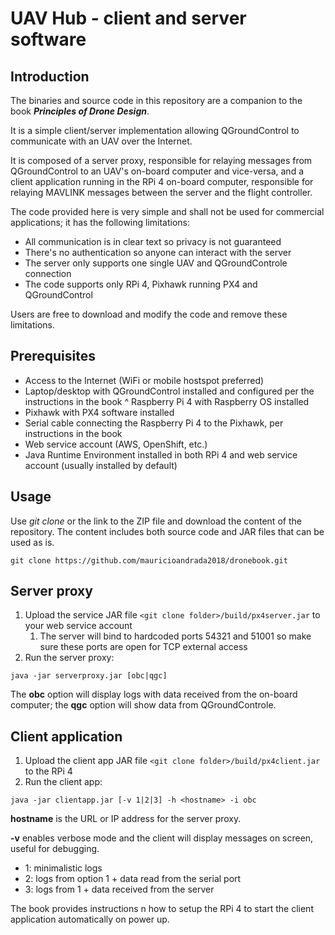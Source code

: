 # UAV Hub - client and server software

## Introduction

The binaries and source code in this repository are a companion to the book ***Principles of Drone Design***.

It is a simple client/server implementation allowing QGroundControl to communicate with an UAV over the Internet.

It is composed of a server proxy, responsible for relaying messages from QGroundControl to an UAV's on-board computer and vice-versa, and a client application running in the RPi 4 on-board computer, responsible for relaying MAVLINK messages between the server and the flight controller.

The code provided here is very simple and shall not be used for commercial applications; it has the following limitations:

* All communication is in clear text so privacy is not guaranteed
* There's no authentication so anyone can interact with the server
* The server only supports one single UAV and QGroundControle connection
* The code supports only RPi 4, Pixhawk running PX4 and QGroundControl

Users are free to download and modify the code and remove these limitations.

## Prerequisites

* Access to the Internet (WiFi or mobile hostspot preferred)
* Laptop/desktop with QGroundControl installed and configured per the instructions in the book
^ Raspberry Pi 4 with Raspberry OS installed
* Pixhawk with PX4 software installed
* Serial cable connecting the Raspberry Pi 4 to the Pixhawk, per instructions in the book
* Web service account (AWS, OpenShift, etc.)
* Java Runtime Environment installed in both RPi 4 and web service account (usually installed by default)


## Usage
Use *git clone* or the link to the ZIP file and download the content of the repository.
The content includes both source code and JAR files that can be used as is.

`git clone https://github.com/mauricioandrada2018/dronebook.git`

## Server proxy

1. Upload the service JAR file `<git clone folder>/build/px4server.jar` to your web service account
   1. The server will bind to hardcoded ports 54321 and 51001 so make sure these ports are open for TCP external access
1. Run the server proxy:

`java -jar serverproxy.jar [obc|qgc]`

The **obc** option will display logs with data received from the on-board computer; the **qgc** option will show data from QGroundControle.

## Client application

1. Upload the client app JAR file `<git clone folder>/build/px4client.jar` to the RPi 4
1. Run the client app:

`java -jar clientapp.jar [-v 1|2|3] -h <hostname> -i obc`

**hostname** is the URL or IP address for the server proxy.

**-v** enables verbose mode and the client will display messages on screen, useful for debugging.
* 1: minimalistic logs
* 2: logs from option 1 + data read from the serial port
* 3: logs from 1 + data received from the server

The book provides instructions n how to setup the RPi 4 to start the client application automatically on power up.


